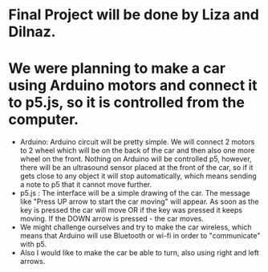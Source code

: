 # Final Project will be done by Liza and Dilnaz.
# We were planning to make a car using Arduino motors and connect it to p5.js, so it is controlled from the computer.
* Arduino: Arduino circuit will be pretty simple. We will connect 2 motors to 2 wheel which will be on the back of the car and then also one more wheel on the front. Nothing on Arduino will be controlled p5, however, there will be an ultrasound sensor placed at the front of the car, so if it gets close to any object it will stop automatically, which means sending a note to p5 that it cannot move further.
* p5.js : The interface will be a simple drawing of the car. The message like "Press UP arrow to start the car moving" will appear. As soon as the key is pressed the car will move OR if the key was pressed it keeps moving. If the DOWN arrow is pressed - the car moves.
* We might challenge ourselves and try to make the car wireless, which means that Arduino will use Bluetooth or wi-fi in order to "communicate" with p5. 
* Also I would like to make the car be able to turn, also using right and left arrows. 
